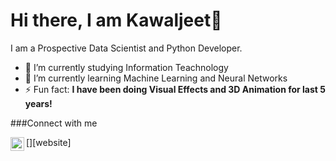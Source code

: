 # Hi there, I am Kawaljeet👋

I am a Prospective Data Scientist and Python Developer. 


- 🔭 I’m currently studying Information Teachnology
- 🌱 I’m currently learning Machine Learning and Neural Networks
- ⚡ Fun fact: **I have been doing Visual Effects and 3D Animation for last 5 years!**

###Connect with me

[<img align = "left" width = "22px" src = "https://raw/githubusercontent.com/iconic/open-iconic/master/svg/globe.svg" />][website]
<!--- 😄 Pronouns: ... -->
<!--
- 👯 I’m looking to collaborate on ...
- 🤔 I’m looking for help with ...
- 📫 Contact me at: batrakawaljeetsingh@gmail.com
- 💬 Ask me about ... -->

